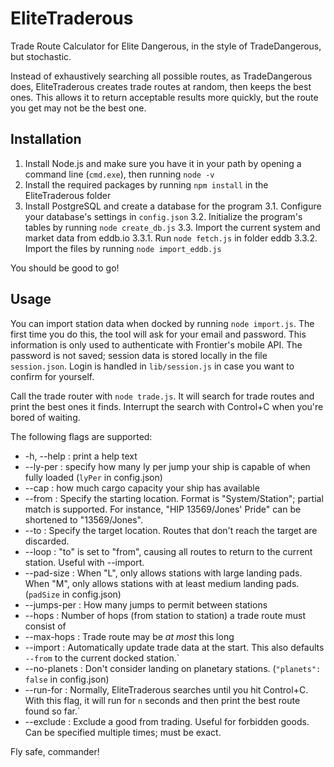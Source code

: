 # EliteTraderous

Trade Route Calculator for Elite Dangerous, in the style of TradeDangerous, but stochastic.

Instead of exhaustively searching all possible routes, as TradeDangerous does, EliteTraderous creates trade routes at random,
then keeps the best ones. This allows it to return acceptable results more quickly, but the route you get may not be the best one.

## Installation

1. Install Node.js and make sure you have it in your path by opening a command line (`cmd.exe`), then running `node -v`
2. Install the required packages by running `npm install` in the EliteTraderous folder
3. Install PostgreSQL and create a database for the program
3.1. Configure your database's settings in `config.json`
3.2. Initialize the program's tables by running `node create_db.js`
3.3. Import the current system and market data from eddb.io
3.3.1. Run `node fetch.js` in folder eddb
3.3.2. Import the files by running `node import_eddb.js`

You should be good to go!

## Usage

You can import station data when docked by running `node import.js`. The first time you do this, the tool will
ask for your email and password. This information is only used to authenticate with Frontier's mobile API. The password is
not saved; session data is stored locally in the file `session.json`. Login is handled in `lib/session.js` in case you want
to confirm for yourself.

Call the trade router with `node trade.js`. It will search for trade routes and print the best ones it finds. Interrupt the search
with Control+C when you're bored of waiting.

The following flags are supported:

* -h, --help : print a help text
* --ly-per <n> : specify how many ly per jump your ship is capable of when fully loaded (`lyPer` in config.json)
* --cap <n> : how much cargo capacity your ship has available
* --from <text> : Specify the starting location. Format is "System/Station"; partial match is supported.
For instance, "HIP 13569/Jones' Pride" can be shortened to "13569/Jones".
* --to <text> : Specify the target location. Routes that don't reach the target are discarded.
* --loop : "to" is set to "from", causing all routes to return to the current station. Useful with --import.
* --pad-size <text> : When "L", only allows stations with large landing pads. When "M", only allows stations with at least medium landing pads. (`padSize` in config.json)
* --jumps-per <n> : How many jumps to permit between stations
* --hops <n> : Number of hops (from station to station) a trade route must consist of
* --max-hops : Trade route may be *at most* this long
* --import : Automatically update trade data at the start. This also defaults `--from` to the current docked station.`
* --no-planets : Don't consider landing on planetary stations. (`"planets": false` in config.json)
* --run-for <n> : Normally, EliteTraderous searches until you hit Control+C. With this flag, it will run for `n` seconds and then print the best route found so far.`
* --exclude <text> : Exclude a good from trading. Useful for forbidden goods. Can be specified multiple times; must be exact.

Fly safe, commander!
